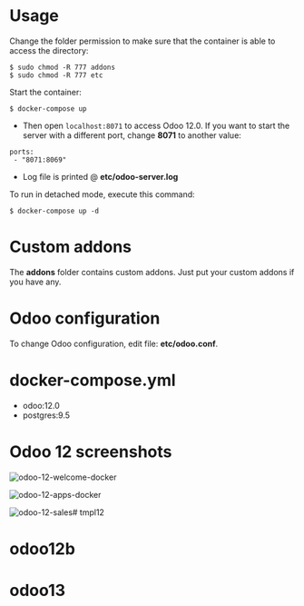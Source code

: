 # Usage

Change the folder permission to make sure that the container is able to access the directory:
```
$ sudo chmod -R 777 addons
$ sudo chmod -R 777 etc
```

Start the container:
```
$ docker-compose up
```

* Then open `localhost:8071` to access Odoo 12.0. If you want to start the server with a different port, change **8071** to another value:

```
ports:
 - "8071:8069"
```

* Log file is printed @ **etc/odoo-server.log**

To run in detached mode, execute this command:

```
$ docker-compose up -d
```

# Custom addons

The **addons** folder contains custom addons. Just put your custom addons if you have any.

# Odoo configuration

To change Odoo configuration, edit file: **etc/odoo.conf**.

# docker-compose.yml

* odoo:12.0
* postgres:9.5

# Odoo 12 screenshots

![odoo-12-welcome-docker](screenshots/odoo-12-welcome-screenshot.png)

![odoo-12-apps-docker](screenshots/odoo-12-apps-screenshot.png)

![odoo-12-sales](screenshots/odoo-12-sales-screen.png)# tmpl12
# odoo12b
# odoo13
